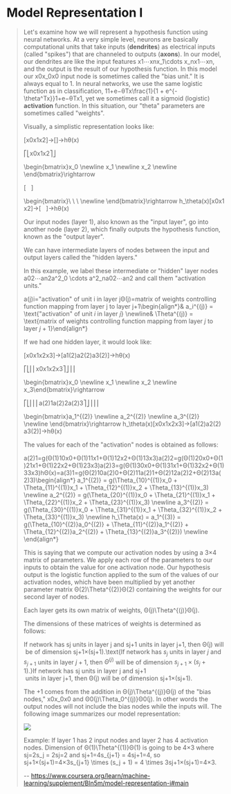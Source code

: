# Model Representation I
> 
> Let's examine how we will represent a hypothesis function using neural networks. At a very simple level, neurons are basically computational units that take inputs (**dendrites**) as electrical inputs (called "spikes") that are channeled to outputs (**axons**). In our model, our dendrites are like the input features x1⋯xnx_1\cdots x_nx1​⋯xn​, and the output is the result of our hypothesis function. In this model our x0x_0x0​ input node is sometimes called the "bias unit." It is always equal to 1\. In neural networks, we use the same logistic function as in classification, 11+e−θTx\frac{1}{1 + e^{-\theta^Tx}}1+e−θTx1​, yet we sometimes call it a sigmoid (logistic) **activation** function. In this situation, our "theta" parameters are sometimes called "weights".
> 
> Visually, a simplistic representation looks like:
> 
> [x0x1x2]→[]→hθ(x)
> 
> ⎡⎣x0x1x2⎤⎦
> 
> \begin{bmatrix}x_0 \newline x_1 \newline x_2 \newline \end{bmatrix}\rightarrow
> 
> [   ]
> 
> \begin{bmatrix}\ \ \ \newline \end{bmatrix}\rightarrow h_\theta(x)[x0​x1​x2​​]→[   ​]→hθ​(x)
> 
> Our input nodes (layer 1), also known as the "input layer", go into another node (layer 2), which finally outputs the hypothesis function, known as the "output layer".
> 
> We can have intermediate layers of nodes between the input and output layers called the "hidden layers."
> 
> In this example, we label these intermediate or "hidden" layer nodes a02⋯an2a^2_0 \cdots a^2_na02​⋯an2​ and call them "activation units."
> 
> a(j)i="activation" of unit i in layer jΘ(j)=matrix of weights controlling function mapping from layer j to layer j+1\begin{align*}& a_i^{(j)} = \text{"activation" of unit $i$ in layer $j$} \newline& \Theta^{(j)} = \text{matrix of weights controlling function mapping from layer $j$ to layer $j+1$}\end{align*}
> 
> If we had one hidden layer, it would look like:
> 
> [x0x1x2x3]→[a1(2)a2(2)a3(2)]→hθ(x)
> 
> ⎡⎣⎢⎢x0x1x2x3⎤⎦⎥⎥
> 
> \begin{bmatrix}x_0 \newline x_1 \newline x_2 \newline x_3\end{bmatrix}\rightarrow
> 
> ⎡⎣⎢⎢⎢a(2)1a(2)2a(2)3⎤⎦⎥⎥⎥
> 
> \begin{bmatrix}a_1^{(2)} \newline a_2^{(2)} \newline a_3^{(2)} \newline \end{bmatrix}\rightarrow h_\theta(x)[x0​x1​x2​x3​​]→[a1(2)​a2(2)​a3(2)​​]→hθ​(x)
> 
> The values for each of the "activation" nodes is obtained as follows:
> 
> a(2)1=g(Θ(1)10x0+Θ(1)11x1+Θ(1)12x2+Θ(1)13x3)a(2)2=g(Θ(1)20x0+Θ(1)21x1+Θ(1)22x2+Θ(1)23x3)a(2)3=g(Θ(1)30x0+Θ(1)31x1+Θ(1)32x2+Θ(1)33x3)hΘ(x)=a(3)1=g(Θ(2)10a(2)0+Θ(2)11a(2)1+Θ(2)12a(2)2+Θ(2)13a(2)3)\begin{align*} a_1^{(2)} = g(\Theta_{10}^{(1)}x_0 + \Theta_{11}^{(1)}x_1 + \Theta_{12}^{(1)}x_2 + \Theta_{13}^{(1)}x_3) \newline a_2^{(2)} = g(\Theta_{20}^{(1)}x_0 + \Theta_{21}^{(1)}x_1 + \Theta_{22}^{(1)}x_2 + \Theta_{23}^{(1)}x_3) \newline a_3^{(2)} = g(\Theta_{30}^{(1)}x_0 + \Theta_{31}^{(1)}x_1 + \Theta_{32}^{(1)}x_2 + \Theta_{33}^{(1)}x_3) \newline h_\Theta(x) = a_1^{(3)} = g(\Theta_{10}^{(2)}a_0^{(2)} + \Theta_{11}^{(2)}a_1^{(2)} + \Theta_{12}^{(2)}a_2^{(2)} + \Theta_{13}^{(2)}a_3^{(2)}) \newline \end{align*}
> 
> This is saying that we compute our activation nodes by using a 3×4 matrix of parameters. We apply each row of the parameters to our inputs to obtain the value for one activation node. Our hypothesis output is the logistic function applied to the sum of the values of our activation nodes, which have been multiplied by yet another parameter matrix Θ(2)\Theta^{(2)}Θ(2) containing the weights for our second layer of nodes.
> 
> Each layer gets its own matrix of weights, Θ(j)\Theta^{(j)}Θ(j).
> 
> The dimensions of these matrices of weights is determined as follows:
> 
> If network has sj units in layer j and sj+1 units in layer j+1, then Θ(j) will be of dimension sj+1×(sj+1).\text{If network has $s_j$ units in layer $j$ and $s_{j+1}$ units in layer $j+1$, then $\Theta^{(j)}$ will be of dimension $s_{j+1} \times (s_j + 1)$.}If network has sj​ units in layer j and sj+1​ units in layer j+1, then Θ(j) will be of dimension sj+1​×(sj​+1).
> 
> The +1 comes from the addition in Θ(j)\Theta^{(j)}Θ(j) of the "bias nodes," x0x_0x0​ and Θ0(j)\Theta_0^{(j)}Θ0(j)​. In other words the output nodes will not include the bias nodes while the inputs will. The following image summarizes our model representation:
> 
> ![](https://d3c33hcgiwev3.cloudfront.net/imageAssetProxy.v1/0rgjYLDeEeajLxLfjQiSjg_0c07c56839f8d6e8d7b0d09acedc88fd_Screenshot-2016-11-22-10.08.51.png?expiry=1592438400000&hmac=EYuziImYIZ3XDSYewG6-ykNFeCMDhLPRqB3AB9g2NdY)
> 
> Example: If layer 1 has 2 input nodes and layer 2 has 4 activation nodes. Dimension of Θ(1)\Theta^{(1)}Θ(1) is going to be 4×3 where sj=2s_j = 2sj​=2 and sj+1=4s_{j+1} = 4sj+1​=4, so sj+1×(sj+1)=4×3s_{j+1} \times (s_j + 1) = 4 \times 3sj+1​×(sj​+1)=4×3.
>
> -- https://www.coursera.org/learn/machine-learning/supplement/Bln5m/model-representation-i#main
